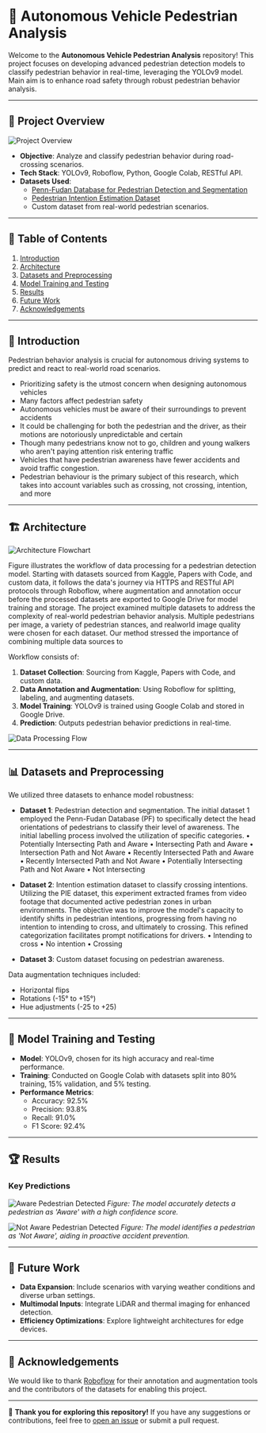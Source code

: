 # 🚀 Autonomous Vehicle Pedestrian Analysis

Welcome to the **Autonomous Vehicle Pedestrian Analysis** repository! This project focuses on developing advanced pedestrian detection models to classify pedestrian behavior in real-time, leveraging the YOLOv9 model. Main aim is to enhance road safety through robust pedestrian behavior analysis.

---

## 🔧 Project Overview
![Project Overview](Project-overview.jpg)

- **Objective**: Analyze and classify pedestrian behavior during road-crossing scenarios.
- **Tech Stack**: YOLOv9, Roboflow, Python, Google Colab, RESTful API.
- **Datasets Used**:
  - [Penn-Fudan Database for Pedestrian Detection and Segmentation](https://www.kaggle.com/datasets/psvishnu/pennfudan-database-for-pedestrian-detection-zip)
  - [Pedestrian Intention Estimation Dataset](https://paperswithcode.com/dataset/pie)
  - Custom dataset from real-world pedestrian scenarios.



---

## 📂 Table of Contents

1. [Introduction](#introduction)
2. [Architecture](#architecture)
3. [Datasets and Preprocessing](#datasets-and-preprocessing)
4. [Model Training and Testing](#model-training-and-testing)
5. [Results](#results)
6. [Future Work](#future-work)
7. [Acknowledgements](#acknowledgements)

---

## 🌟 Introduction

Pedestrian behavior analysis is crucial for autonomous driving systems to predict and react to real-world road scenarios. 
- Prioritizing safety is the utmost concern when designing autonomous vehicles 
- Many factors affect pedestrian safety
- Autonomous vehicles must be aware of their surroundings to prevent accidents
- It could be challenging for both the pedestrian and the driver, as their motions are notoriously unpredictable and certain
- Though many pedestrians know not to go, children and young walkers who aren't paying attention risk entering traffic
- Vehicles that have pedestrian awareness have fewer accidents and avoid traffic congestion. 
- Pedestrian behaviour is the primary subject of this research, which takes into account variables such as crossing, not crossing, intention, and more

---

## 🏗️ Architecture
![Architecture Flowchart](Architecture.jpg)

Figure illustrates the workflow of data processing for a pedestrian detection model. Starting with datasets sourced from Kaggle, Papers with Code, and custom data, it follows the data's journey via HTTPS and RESTful API protocols through Roboflow, where augmentation and annotation occur before the processed datasets are exported to Google Drive for model training and storage. The project examined multiple datasets to address the complexity of real-world pedestrian behavior analysis. Multiple pedestrians per image, a variety of pedestrian stances, and realworld image quality were chosen for each dataset. Our method stressed the importance of combining multiple data sources to 

Workflow consists of:
1. **Dataset Collection**: Sourcing from Kaggle, Papers with Code, and custom data.
2. **Data Annotation and Augmentation**: Using Roboflow for splitting, labeling, and augmenting datasets.
3. **Model Training**: YOLOv9 is trained using Google Colab and stored in Google Drive.
4. **Prediction**: Outputs pedestrian behavior predictions in real-time.

![Data Processing Flow](Data-Processing-and-Management-Flowchart.jpg)

---

## 📊 Datasets and Preprocessing

We utilized three datasets to enhance model robustness:
- **Dataset 1**: Pedestrian detection and segmentation.
    The initial dataset 1 employed the Penn-Fudan Database (PF) to specifically detect the head orientations of pedestrians to classify their level of awareness. The initial labelling process involved the utilization of specific categories.
    • Potentially Intersecting Path and Aware
    • Intersecting Path and Aware
    • Intersection Path and Not Aware
    • Recently Intersected Path and Aware
    • Recently Intersected Path and Not Aware
    • Potentially Intersecting Path and Not Aware
    • Not Intersecting

- **Dataset 2**: Intention estimation dataset to classify crossing intentions.
    Utilizing the PIE dataset, this experiment extracted frames from video footage that documented active pedestrian zones in urban environments. The objective was to improve the model's capacity to identify shifts in pedestrian intentions, progressing from having no intention to intending to cross, and ultimately to crossing. This refined categorization facilitates prompt notifications for drivers.
  • Intending to cross
  • No intention
  • Crossing

- **Dataset 3**: Custom dataset focusing on pedestrian awareness.


Data augmentation techniques included:
- Horizontal flips
- Rotations (-15° to +15°)
- Hue adjustments (-25 to +25)

---

## 🧪 Model Training and Testing

- **Model**: YOLOv9, chosen for its high accuracy and real-time performance.
- **Training**: Conducted on Google Colab with datasets split into 80% training, 15% validation, and 5% testing.
- **Performance Metrics**:
  - Accuracy: 92.5%
  - Precision: 93.8%
  - Recall: 91.0%
  - F1 Score: 92.4%

---

## 🏆 Results

### Key Predictions

![Aware Pedestrian Detected](Aware-Pedestrain-Detected-by-Vehicle.jpg)
*Figure: The model accurately detects a pedestrian as 'Aware' with a high confidence score.*

![Not Aware Pedestrian Detected](Not-Aware-Pedestrain-Detected-By-Vehicle.jpg)
*Figure: The model identifies a pedestrian as 'Not Aware', aiding in proactive accident prevention.*

---

## 🚀 Future Work

- **Data Expansion**: Include scenarios with varying weather conditions and diverse urban settings.
- **Multimodal Inputs**: Integrate LiDAR and thermal imaging for enhanced detection.
- **Efficiency Optimizations**: Explore lightweight architectures for edge devices.

---

## 🙏 Acknowledgements

We would like to thank [Roboflow](https://roboflow.com/) for their annotation and augmentation tools and the contributors of the datasets for enabling this project.

---

👋 **Thank you for exploring this repository!** If you have any suggestions or contributions, feel free to [open an issue](https://github.com/your-repo/issues) or submit a pull request.
